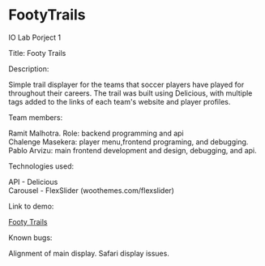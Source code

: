 FootyTrails
=====

IO Lab Porject 1


Title: Footy Trails

Description:

Simple trail displayer for the teams that soccer players have played for throughout their careers. The trail was built using Delicious, with multiple tags added to the links of each team's website and player profiles.

Team members:

Ramit Malhotra. Role: backend programming and api<br>
Chalenge Masekera: player menu,frontend programing, and debugging.<br>
Pablo Arvizu: main frontend development and design, debugging, and api.<br>

Technologies used:

API - Delicious<br>
Carousel - FlexSlider (woothemes.com/flexslider)

Link to demo:

<a href="http://people.ischool.berkeley.edu/~parvizu/iolab2013/memex/footytrails.html"> Footy Trails</a>

Known bugs:

Alignment of main display. 
Safari display issues.


